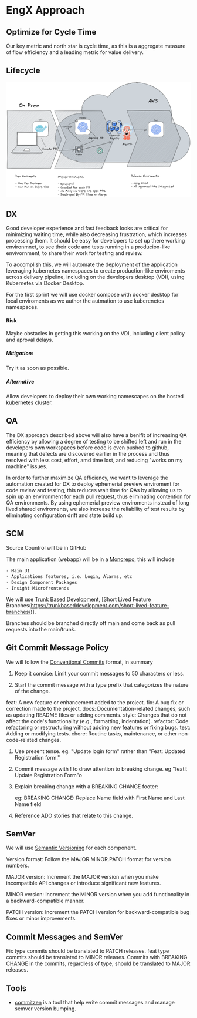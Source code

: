 # EngX Approach


## Optimize for Cycle Time

Our key metric and north star is cycle time, as this is a aggregate measure of
flow efficiency and a leading metric for value delivery.

## Lifecycle

![Application Lifecycle](assets/lifecycle.png)

## DX

Good developer experience and fast feedback looks are critical for minimizing
waiting time, while also decreasing frustration, which increases processing
them. It should be easy for developers to set up there working environmnet, to
see their code and tests running in a producion-like envivornment, to share
their work for testing and review.

To accomplish this, we will automate the deployment of the application
leveraging kubernetes namespaces to create production-like enviroments across
delivery pipeline, including on the developers desktop (VDI), using Kubernetes
via Docker Desktop.

For the first sprint we will use docker compose with docker desktop for local
enviroments as we author the autmation to use kuberenetes namespaces.

#### Risk

Maybe obstacles in getting this working on the VDI, including client policy and
aproval delays.

##### Mitigation:

Try it as soon as possible.

##### Alternative

Allow developers to deploy their own working namescapes on the hosted
kubernetes cluster.

## QA

The DX approach described above will also have a benifit of increasing QA
efficiency by allowing a degree of testing to be shifted left and run in the
developers own workspaces before code is even pushed to github, meaning that
defects are discovered earlier in the process and thus resolved with less cost,
effort, amd time lost, and reducing "works on my machine" issues.

In order to further maximize QA efficiency, we want to leverage the automation
created for DX to deploy ephemerial preview enviroment for code review and
testing, this reduces wait time for QAs by allowing us to spin up an
environment for each pull request, thus eliminating contention for QA
environments. By using ephemerial preview enviroments instead of long lived
shared enviroments, we also increase the reliability of test results by
eliminating configuration drift and state build up.

## SCM

Source Countrol will be in GitHub

The main application (webapp) will be in a [Monorepo](https://monorepo.tools), this will include

    - Main UI
    - Applications features, i.e. Login, Alarms, etc
    - Design Component Packages
    - Insight Microfrontends

We will use [Trunk Based Development](https://trunkbaseddevelopment.com), [Short Lived Feature Branches(https://trunkbaseddevelopment.com/short-lived-feature-branches/)].

Branches should be branched directly off main and come back as pull requests into the main/trunk.

## Git Commit Message Policy

We will follow the [Conventional Commits](https://www.conventionalcommits.org/en/v1.0.0/#summary) format, in summary

1. Keep it concise: Limit your commit messages to 50 characters or less.

1. Start the commit message with a type prefix that categorizes the nature of the change.

  feat: A new feature or enhancement added to the project.
  fix: A bug fix or correction made to the project.
  docs: Documentation-related changes, such as updating README files or adding comments.
  style: Changes that do not affect the code's functionality (e.g., formatting, indentation).
  refactor: Code refactoring or restructuring without adding new features or fixing bugs.
  test: Adding or modifying tests.
  chore: Routine tasks, maintenance, or other non-code-related changes.

1. Use present tense. eg. "Update login form" rather than "Feat: Updated Registration form."

1. Commit message with ! to draw attention to breaking change. eg "feat!: Update Registration Form"o

1. Explain breaking change with a BREAKING CHANGE footer:

   eg: BREAKING CHANGE: Replace Name field with First Name and Last Name field

1. Reference ADO stories that relate to this change.

## SemVer

We will use [Semantic Versioning](https://semver.org/) for each component.

Version format: Follow the MAJOR.MINOR.PATCH format for version numbers.

MAJOR version: Increment the MAJOR version when you make incompatible API changes or introduce significant new features.

MINOR version: Increment the MINOR version when you add functionality in a backward-compatible manner.

PATCH version: Increment the PATCH version for backward-compatible bug fixes or minor improvements.

## Commit Messages and SemVer

Fix type commits should be translated to PATCH releases. feat type commits
should be translated to MINOR releases. Commits with BREAKING CHANGE in the
commits, regardless of type, should be translated to MAJOR releases.

## Tools

- [commitzen](https://commitizen-tools.github.io/commitizen/) is a tool that
  help write commit messages and manage semver version bumping.



